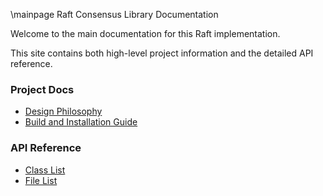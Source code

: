 \mainpage Raft Consensus Library Documentation

Welcome to the main documentation for this Raft implementation.

This site contains both high-level project information and the detailed API reference.

### Project Docs

- [Design Philosophy](design.md)
- [Build and Installation Guide](../building.md)

### API Reference

- [Class List](annotated.html)
- [File List](files.html)

